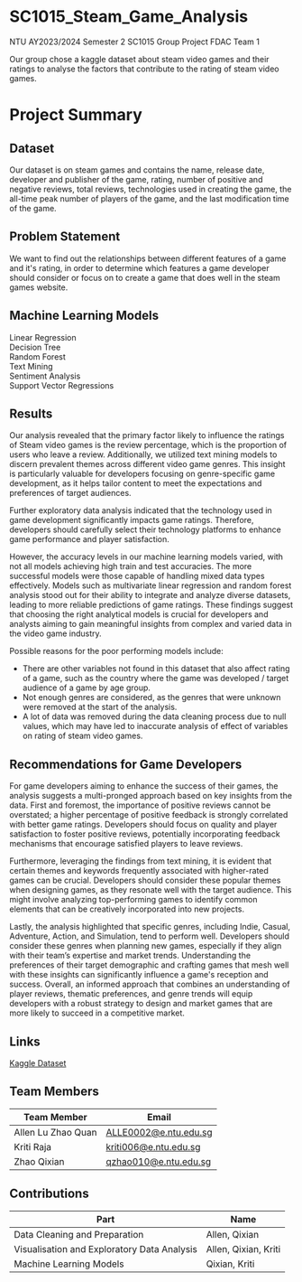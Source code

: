 # SC1015_Steam_Game_Analysis
NTU AY2023/2024 Semester 2 SC1015 Group Project FDAC Team 1

Our group chose a kaggle dataset about steam video games and their ratings to analyse the factors that contribute to the rating of steam video games.

# Project Summary
## Dataset
Our dataset is on steam games and contains the name, release date, developer and publisher of the game, rating, number of positive and negative reviews, total reviews, technologies used in creating the game, the all-time peak number of players of the game, and the last modification time of the game.
## Problem Statement
We want to find out the relationships between different features of a game and it's rating, in order to determine which features a game developer should consider or focus on to create a game that does well in the steam games website.
## Machine Learning Models
Linear Regression   
Decision Tree   
Random Forest   
Text Mining   
Sentiment Analysis    
Support Vector Regressions
## Results
Our analysis revealed that the primary factor likely to influence the ratings of Steam video games is the review percentage, which is the proportion of users who leave a review. Additionally, we utilized text mining models to discern prevalent themes across different video game genres. This insight is particularly valuable for developers focusing on genre-specific game development, as it helps tailor content to meet the expectations and preferences of target audiences.

Further exploratory data analysis indicated that the technology used in game development significantly impacts game ratings. Therefore, developers should carefully select their technology platforms to enhance game performance and player satisfaction.

However, the accuracy levels in our machine learning models varied, with not all models achieving high train and test accuracies. The more successful models were those capable of handling mixed data types effectively. Models such as multivariate linear regression and random forest analysis stood out for their ability to integrate and analyze diverse datasets, leading to more reliable predictions of game ratings. These findings suggest that choosing the right analytical models is crucial for developers and analysts aiming to gain meaningful insights from complex and varied data in the video game industry.

Possible reasons for the poor performing models include:
- There are other variables not found in this dataset that also affect rating of a game, such as the country where the game was developed / target audience of a game by age group.
- Not enough genres are considered, as the genres that were unknown were removed at the start of the analysis.
- A lot of data was removed during the data cleaning process due to null values, which may have led to inaccurate analysis of effect of variables on rating of steam video games.
## Recommendations for Game Developers
For game developers aiming to enhance the success of their games, the analysis suggests a multi-pronged approach based on key insights from the data. First and foremost, the importance of positive reviews cannot be overstated; a higher percentage of positive feedback is strongly correlated with better game ratings. Developers should focus on quality and player satisfaction to foster positive reviews, potentially incorporating feedback mechanisms that encourage satisfied players to leave reviews.

Furthermore, leveraging the findings from text mining, it is evident that certain themes and keywords frequently associated with higher-rated games can be crucial. Developers should consider these popular themes when designing games, as they resonate well with the target audience. This might involve analyzing top-performing games to identify common elements that can be creatively incorporated into new projects.

Lastly, the analysis highlighted that specific genres, including Indie, Casual, Adventure, Action, and Simulation, tend to perform well. Developers should consider these genres when planning new games, especially if they align with their team’s expertise and market trends. Understanding the preferences of their target demographic and crafting games that mesh well with these insights can significantly influence a game's reception and success. Overall, an informed approach that combines an understanding of player reviews, thematic preferences, and genre trends will equip developers with a robust strategy to design and market games that are more likely to succeed in a competitive market.

## Links

[Kaggle Dataset](https://www.kaggle.com/datasets/whigmalwhim/steam-releases)
## Team Members
| Team Member | Email |
| ------------- | ------------- |
|Allen Lu Zhao Quan|ALLE0002@e.ntu.edu.sg|
|Kriti Raja|kriti006@e.ntu.edu.sg|
|Zhao Qixian|qzhao010@e.ntu.edu.sg|

## Contributions
| Part | Name |
| ------------- | ------------- |
| Data Cleaning and Preparation | Allen, Qixian  |
| Visualisation and Exploratory Data Analysis  | Allen, Qixian, Kriti |
| Machine Learning Models  | Qixian, Kriti |
